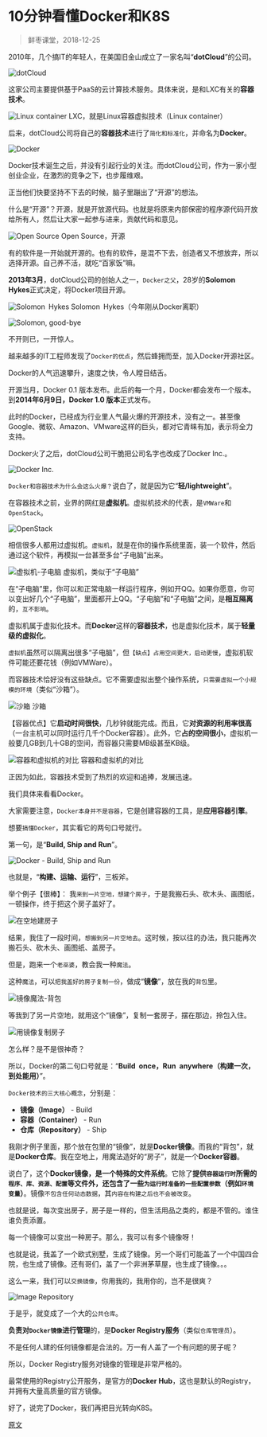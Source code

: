 

10分钟看懂Docker和K8S
================
> 鲜枣课堂，2018-12-25

2010年，几个搞IT的年轻人，在美国旧金山成立了一家名叫“**dotCloud**”的公司。

![dotCloud](imgs/1.1.dotCloud.jpg)

这家公司主要提供基于PaaS的云计算技术服务。具体来说，是和LXC有关的**容器技术**。

![Linux container](imgs/1.2.container.jpg)
LXC，就是Linux容器虚拟技术（Linux container）

后来，dotCloud公司将自己的**容器技术**进行了`简化和标准化`，并命名为**Docker**。

![Docker](imgs/1.3.docker.png)

Docker技术诞生之后，并没有引起行业的关注。而dotCloud公司，作为一家小型创业企业，在激烈的竞争之下，也步履维艰。

正当他们快要坚持不下去的时候，脑子里蹦出了“开源”的想法。

什么是“开源”？开源，就是开放源代码。也就是将原来内部保密的程序源代码开放给所有人，然后让大家一起参与进来，贡献代码和意见。

![Open Source](imgs/1.4.open-source.jpg)
Open Source，开源

有的软件是一开始就开源的。也有的软件，是混不下去，创造者又不想放弃，所以选择开源。自己养不活，就吃“百家饭”嘛。

**2013年3月**，dotCloud公司的创始人之一，`Docker之父`，28岁的**Solomon Hykes**正式决定，将Docker项目开源。

![Solomon Hykes](imgs/1.5.solomon-hykes.jpg)
Solomon Hykes（今年刚从Docker离职）

![Solomon, good-bye](imgs/1.6.solomon-good-bye.jpg)

不开则已，一开惊人。

越来越多的IT工程师发现了`Docker的优点`，然后蜂拥而至，加入Docker开源社区。

Docker的人气迅速攀升，速度之快，令人瞠目结舌。

开源当月，Docker 0.1 版本发布。此后的每一个月，Docker都会发布一个版本。到**2014年6月9日，Docker 1.0 版本**正式发布。

此时的Docker，已经成为行业里人气最火爆的开源技术，没有之一。甚至像Google、微软、Amazon、VMware这样的巨头，都对它青睐有加，表示将全力支持。

Docker火了之后，dotCloud公司干脆把公司名字也改成了Docker Inc.。

![Docker Inc.](imgs/1.7.docker-ins.jpg)

`Docker和容器技术为什么会这么火爆？`说白了，就是因为它“**轻/lightweight**”。

在容器技术之前，业界的网红是**虚拟机**。虚拟机技术的代表，是`VMWare`和`OpenStack`。

![OpenStack](imgs/1.8.openstack.png)

相信很多人都用过虚拟机。`虚拟机`，就是在你的操作系统里面，装一个软件，然后通过这个软件，再模拟一台甚至多台“子电脑”出来。

![虚拟机-子电脑](imgs/1.9.虚拟机-子电脑.png)
虚拟机，类似于“子电脑”

在“子电脑”里，你可以和正常电脑一样运行程序，例如开QQ。如果你愿意，你可以变出好几个“子电脑”，里面都开上QQ。“子电脑”和“子电脑”之间，是**相互隔离**的，`互不影响`。

虚拟机属于虚拟化技术。而**Docker**这样的**容器技术**，也是虚拟化技术，属于**轻量级的虚拟化**。

`虚拟机`虽然可以隔离出很多“子电脑”，但`【缺点】占用空间更大，启动更慢`，虚拟机软件可能还要花钱（例如VMWare）。

而容器技术恰好没有这些缺点。它不需要虚拟出整个操作系统，`只需要虚拟一个小规模的环境`（类似“沙箱”）。

![沙箱](imgs/1.10.sandbox.jpeg)
沙箱

【容器优点】它**启动时间很快**，几秒钟就能完成。而且，它**对资源的利用率很高**（一台主机可以同时运行几千个Docker容器）。此外，它**占的空间很小**，虚拟机一般要几GB到几十GB的空间，而容器只需要MB级甚至KB级。

![容器和虚拟机的对比](imgs/1.11.容器和虚拟机的对比.jpeg)
容器和虚拟机的对比

正因为如此，容器技术受到了热烈的欢迎和追捧，发展迅速。

我们具体来看看Docker。

大家需要注意，`Docker本身并不是容器`，它是创建容器的工具，是**应用容器引擎**。

想要`搞懂Docker`，其实看它的两句口号就行。

第一句，是“**Build, Ship and Run**”。

![Docker - Build, Ship and Run](imgs/1.12.docker-build-ship-run.jpg)

也就是，“**构建、运输、运行**”，三板斧。

举个例子【很棒】：
我`来到一片空地，想建个房子`，于是我搬石头、砍木头、画图纸，一顿操作，终于把这个房子盖好了。

![在空地建房子](imgs/1.13.在空地建房子.png)

结果，我住了一段时间，`想搬到另一片空地去`。这时候，按以往的办法，我只能再次搬石头、砍木头、画图纸、盖房子。

但是，跑来一个`老巫婆`，教会我一种`魔法`。

这种`魔法`，可以`把我盖好的房子复制一份`，做成“**镜像**”，放在我的`背包`里。

![镜像魔法-背包](imgs/1.14.镜像魔法-背包.jpeg)

等我到了另一片空地，就用这个“镜像”，复制一套房子，摆在那边，拎包入住。

![用镜像复制房子](imgs/1.15.用镜像复制房子.png)

怎么样？是不是很神奇？

所以，Docker的第二句口号就是：“**Build once，Run anywhere（构建一次，到处能用）**”。

`Docker技术的三大核心概念`，分别是：
* **镜像（Image）** - Build
* **容器（Container）** - Run
* **仓库（Repository）** - Ship

我刚才例子里面，那个放在包里的“镜像”，就是**Docker镜像**。而我的“背包”，就是**Docker仓库**。我在空地上，用魔法造好的“房子”，就是一个**Docker容器**。

说白了，这个**Docker镜像，是一个特殊的文件系统**。它除了**提供`容器运行时`所需的`程序、库、资源、配置`等文件外，还包含了一些`为运行时准备的一些配置参数`（例如`环境变量`）**。镜像`不包含任何动态数据`，其`内容在构建之后也不会被改变`。

也就是说，每次变出房子，房子是一样的，但生活用品之类的，都是不管的。谁住谁负责添置。

每一个镜像可以变出一种房子。那么，我可以有多个镜像呀！

也就是说，我盖了一个欧式别墅，生成了镜像。另一个哥们可能盖了一个中国四合院，也生成了镜像。还有哥们，盖了一个非洲茅草屋，也生成了镜像。。。

这么一来，我们可以`交换镜像`，你用我的，我用你的，岂不是很爽？

![Image Repository](imgs/1.16.image-repository.jpeg)

于是乎，就变成了一个大的`公共仓库`。

**负责对`Docker镜像`进行管理**的，是**Docker Registry服务**（类似`仓库管理员`）。

不是任何人建的任何镜像都是合法的。万一有人盖了一个有问题的房子呢？

所以，Docker Registry服务对镜像的管理是非常严格的。

最常使用的Registry公开服务，是官方的**Docker Hub**，这也是默认的Registry，并拥有大量高质量的官方镜像。

好了，说完了Docker，我们再把目光转向K8S。


[原文](https://zhuanlan.zhihu.com/p/53260098)

